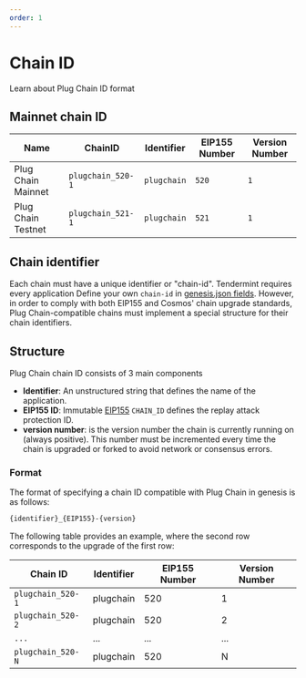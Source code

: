 ```yaml
---
order: 1
---
```


# Chain ID

Learn about Plug Chain ID format

## Mainnet chain ID


| Name | ChainID | Identifier | EIP155 Number | Version Number |
|---------------------|--------------------|-------------| ---|-----|
| Plug Chain Mainnet | `plugchain_520-1` | `plugchain` | `520` | `1` |
| Plug Chain Testnet | `plugchain_521-1` | `plugchain` | `521` | `1` |


## Chain identifier

Each chain must have a unique identifier or "chain-id". Tendermint requires every application
Define your own `chain-id` in [genesis.json fields](https://docs.tendermint.com/master/spec/core/genesis.html#genesis-fields). However, in order to comply with both EIP155 and Cosmos' chain upgrade standards, Plug Chain-compatible chains must implement a special structure for their chain identifiers.

## Structure

Plug Chain chain ID consists of 3 main components

- **Identifier**: An unstructured string that defines the name of the application.
- **EIP155 ID**: Immutable [EIP155](https://github.com/ethereum/EIPs/blob/master/EIPS/eip-155.md) `CHAIN_ID` defines the replay attack protection ID.
- **version number**: is the version number the chain is currently running on (always positive).
This number must be incremented every time the chain is upgraded or forked to avoid network or consensus errors.

### Format

The format of specifying a chain ID compatible with Plug Chain in genesis is as follows:

``` Bash
{identifier}_{EIP155}-{version}
```

The following table provides an example, where the second row corresponds to the upgrade of the first row:

|Chain ID |Identifier |EIP155 Number |Version Number |
|----------------|------------|---------------|---------|
| `plugchain_520-1` | plugchain | 520 | 1 |
| `plugchain_520-2` | plugchain | 520 | 2 |
| `...` | ... | ... | ... |
| `plugchain_520-N` | plugchain | 520 | N |